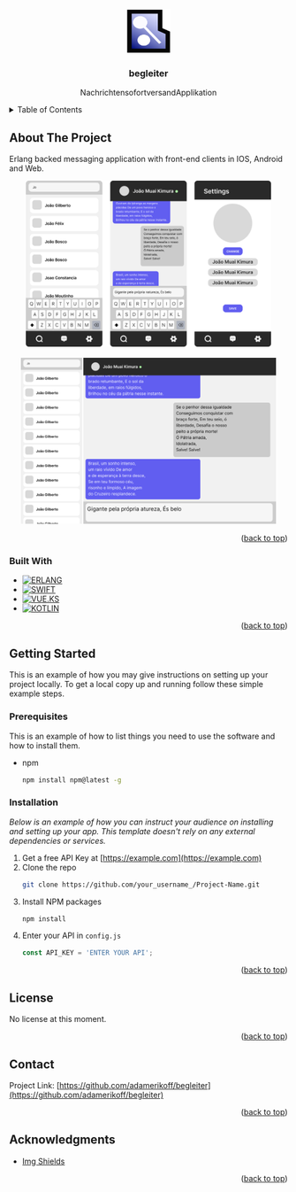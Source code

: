 <div align="center">
  <a href="https://github.com/adamerikoff/begleiter">
    <img src="images/logo.svg" alt="Logo" width="80" height="80">
  </a>

  <h3 align="center">begleiter</h3>

  <p align="center">
    NachrichtensofortversandApplikation
  </p>
</div>



<!-- TABLE OF CONTENTS -->
<details>
  <summary>Table of Contents</summary>
  <ol>
    <li>
      <a href="#about-the-project">About The Project</a>
      <ul>
        <li><a href="#built-with">Built With</a></li>
      </ul>
    </li>
    <li>
      <a href="#getting-started">Getting Started</a>
      <ul>
        <li><a href="#prerequisites">Prerequisites</a></li>
        <li><a href="#installation">Installation</a></li>
      </ul>
    </li>
    <li><a href="#license">License</a></li>
    <li><a href="#contact">Contact</a></li>
    <li><a href="#acknowledgments">Acknowledgments</a></li>
  </ol>
</details>



<!-- ABOUT THE PROJECT -->
## About The Project

Erlang backed messaging application with front-end clients in IOS, Android and Web.

<div align="center">
  <img src="images/MOBILE.png" alt="Logo" height="300">
  </br>
  </br>
  <img src="images/DESKTOP.png" alt="Logo" height="300">
</div>


<p align="right">(<a href="#readme-top">back to top</a>)</p>



### Built With

* <div >
    <a href="https://www.erlang.org/">
      <img src="https://img.shields.io/badge/-ERLANG-red" alt="ERLANG">
    </a>
  </div>
* <div >
    <a href="https://developer.apple.com/swift/">
      <img src="https://img.shields.io/badge/-SWIFT-blue" alt="SWIFT">
    </a>
  </div>
* <div >
    <a href="https://vuejs.org/">
      <img src="https://img.shields.io/badge/-VUE.JS-brightgreen" alt="VUE.KS">
    </a>
  </div>
* <div >
    <a href="https://kotlinlang.org/">
      <img src="https://img.shields.io/badge/-KOTLIN-pink" alt="KOTLIN">
    </a>
  </div>

<p align="right">(<a href="#readme-top">back to top</a>)</p>



## Getting Started

This is an example of how you may give instructions on setting up your project locally.
To get a local copy up and running follow these simple example steps.

### Prerequisites

This is an example of how to list things you need to use the software and how to install them.
* npm
  ```sh
  npm install npm@latest -g
  ```

### Installation

_Below is an example of how you can instruct your audience on installing and setting up your app. This template doesn't rely on any external dependencies or services._

1. Get a free API Key at [https://example.com](https://example.com)
2. Clone the repo
   ```sh
   git clone https://github.com/your_username_/Project-Name.git
   ```
3. Install NPM packages
   ```sh
   npm install
   ```
4. Enter your API in `config.js`
   ```js
   const API_KEY = 'ENTER YOUR API';
   ```

<p align="right">(<a href="#readme-top">back to top</a>)</p>

<!-- LICENSE -->
## License

No license at this moment.

<p align="right">(<a href="#readme-top">back to top</a>)</p>



<!-- CONTACT -->
## Contact
Project Link: [https://github.com/adamerikoff/begleiter](https://github.com/adamerikoff/begleiter)

<p align="right">(<a href="#readme-top">back to top</a>)</p>



<!-- ACKNOWLEDGMENTS -->
## Acknowledgments

* [Img Shields](https://shields.io)

<p align="right">(<a href="#readme-top">back to top</a>)</p>
